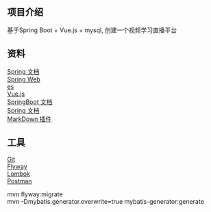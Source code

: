 ## 项目介绍  
基于Spring Boot + Vue.js + mysql, 创建一个视频学习直播平台

## 资料  
[Spring 文档](https://spring.io/guides/)  
[Spring Web](https://spring.io/guides/gs/serving-web-content/)  
[es](https://www.elastic.co/cn/)  
[Vue.js](https://cn.vuejs.org/)  
[SpringBoot 文档](https://docs.spring.io/spring-boot/docs/current/reference/htmlsingle/)  
[Spring 文档](https://docs.spring.io/spring/docs/current/spring-framework-reference/)  
[MarkDown 插件](http://editor.md.ipandao.com/)  

## 工具  
[Git](https://git-scm.com/download)  
[Flyway](https://www.flyway.org/)  
[Lombok](https://projectlombok.org/)  
[Postman](https://chrome.google.com/webstore/detail/coohdfgbiolnekdpbcijmhambjff/)  

mvn flyway:migrate  
mvn -Dmybatis.generator.overwrite=true mybatis-generator:generate